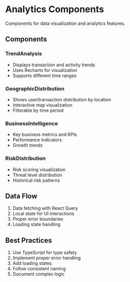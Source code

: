 # Analytics Components

Components for data visualization and analytics features.

## Components

### TrendAnalysis
- Displays transaction and activity trends
- Uses Recharts for visualization
- Supports different time ranges

### GeographicDistribution
- Shows user/transaction distribution by location
- Interactive map visualization
- Filterable by time period

### BusinessIntelligence
- Key business metrics and KPIs
- Performance indicators
- Growth trends

### RiskDistribution
- Risk scoring visualization
- Threat level distribution
- Historical risk patterns

## Data Flow

1. Data fetching with React Query
2. Local state for UI interactions
3. Proper error boundaries
4. Loading state handling

## Best Practices

1. Use TypeScript for type safety
2. Implement proper error handling
3. Add loading states
4. Follow consistent naming
5. Document complex logic
